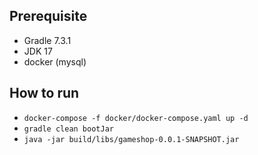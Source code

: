 ## Prerequisite
 - Gradle 7.3.1
 - JDK 17
 - docker (mysql)

## How to run
 - `docker-compose -f docker/docker-compose.yaml up -d`
 - `gradle clean bootJar`
 - `java -jar build/libs/gameshop-0.0.1-SNAPSHOT.jar`

